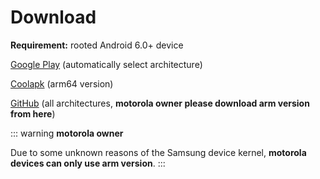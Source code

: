 # Download

**Requirement:** rooted Android 6.0+ device

[Google Play](https://play.google.com/store/apps/details?id=moe.shizuku.redirectstorage) (automatically select architecture)

[Coolapk](https://www.coolapk.com/apk/moe.shizuku.redirectstorage) (arm64 version)

[GitHub](https://github.com/hector90/StorageRedirect-assets/releases) (all architectures, **motorola owner please download arm version from here**)

::: warning
**motorola owner**

Due to some unknown reasons of the Samsung device kernel, **motorola devices can only use arm version**.
:::